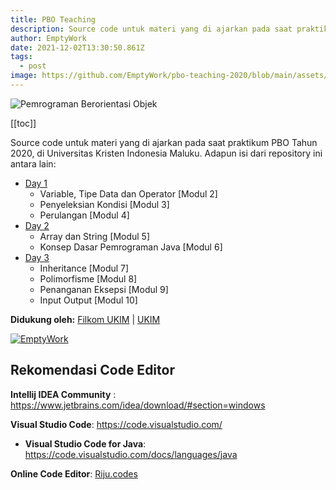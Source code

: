 ```yaml
---
title: PBO Teaching
description: Source code untuk materi yang di ajarkan pada saat praktikum PBO Tahun 2020, di Universitas Kristen Indonesia Maluku. Adapun isi dari repository ini antara lain
author: EmptyWork
date: 2021-12-02T13:30:50.861Z
tags:
  - post
image: https://github.com/EmptyWork/pbo-teaching-2020/blob/main/assets/pbo-teaching-2020-header.png?raw=true
---
```


![Pemrograman Berorientasi Objek](https://github.com/EmptyWork/pbo-teaching-2020/blob/main/assets/pbo-teaching-2020-header.png?raw=true)

[[toc]]

Source code untuk materi yang di ajarkan pada saat praktikum PBO Tahun 2020, di Universitas Kristen Indonesia Maluku. Adapun isi dari repository ini antara lain:
- [Day 1](src/app/netlify/emptywork/Day1module1to4)
  - Variable, Tipe Data dan Operator [Modul 2]
  - Penyeleksian Kondisi [Modul 3]
  - Perulangan [Modul 4]
- [Day 2](src/app/netlify/emptywork/Day2module5to6)
  - Array dan String [Modul 5]
  - Konsep Dasar Pemrograman Java [Modul 6]
- [Day 3](src/app/netlify/emptywork/Day3module7to10)
  - Inheritance [Modul 7]
  - Polimorfisme [Modul 8]
  - Penanganan Eksepsi [Modul 9]
  - Input Output [Modul 10]

**Didukung oleh:**
[Filkom UKIM](https://filkom.ukim.ac.id) | [UKIM](https://ukim.ac.id)

[![EmptyWork](https://raw.githubusercontent.com/EmptyWork/pbo-teaching-2020/main/assets/active.svg)](https://emptywork.netlify.app)

## Rekomendasi Code Editor

**Intellij IDEA Community** : https://www.jetbrains.com/idea/download/#section=windows

**Visual Studio Code**: https://code.visualstudio.com/
 - **Visual Studio Code for Java**: https://code.visualstudio.com/docs/languages/java

**Online Code Editor**: [Riju.codes](https://riju.codes/java)